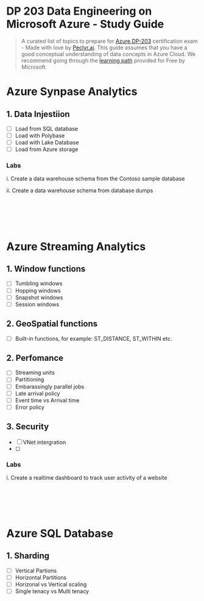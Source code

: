 # DP 203 Data Engineering on Microsoft Azure - Study Guide
> A curated list of topics to prepare for [Azure DP-203](https://learn.microsoft.com/en-us/certifications/exams/dp-203/) certification exam - Made with love by [Peclyr.ai](). This guide assumes that you have a good conceptual understanding of data concepts in Azure Cloud. We recommend going through the [learning path](https://learn.microsoft.com/en-us/certifications/azure-data-engineer/) provided for Free by Microsoft.


# Azure Synpase Analytics

## 1. Data Injestiion

- [ ] Load from SQL database
- [ ] Load with Polybase
- [ ] Load with Lake Database
- [ ] Load from Azure storage

### Labs

i. Create a data warehouse schema from the Contoso sample database

ii. Create a data warehouse schema from database dumps


<br/>
<br/>
<br/>
<br/>

# Azure Streaming Analytics

## 1. Window functions

- [ ] Tumbling windows
- [ ] Hopping windows
- [ ] Snapshot windows
- [ ] Session windows

## 2. GeoSpatial functions

- [ ] Built-in functions, for example: ST_DISTANCE, ST_WITHIN etc.

## 2. Perfomance

- [ ] Streaming units
- [ ] Partitioning
- [ ] Embarassingly parallel jobs
- [ ] Late arrival policy
- [ ] Event time vs Arrival time
- [ ] Error policy

## 3. Security

- [ ] VNet intergration
- [ ] 

### Labs

i. Create a realtime dashboard to track user activity of a website

<br/>
<br/>
<br/>
<br/>


# Azure SQL Database

## 1. Sharding

- [ ] Vertical Partions
- [ ] Horizontal Partitions
- [ ] Horizonal vs Vertical scaling
- [ ] Single tenacy vs Multi tenacy
